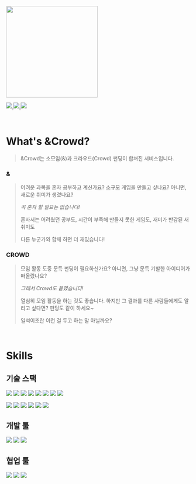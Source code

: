 <!-- Header: Capsule Render -->
<img src="https://capsule-render.vercel.app/api?type=waving&color=gradient&customColorList=3&height=300&section=header&text=AndCrowd&animation=fadeIn&fontSize=72&desc=You%20And%20I%20Make%20a%20Crowd&descAlign=50" height=250/>

<!-- Contacts: Shields.io -->
<p>
  <a href="localhost:3000">
    <img src="https://img.shields.io/badge/%26Crowd-03C75A?style=for-the-badge&logo=naver&logoColor=white" />
  </a>
  <a href="https://github.com/kmaengggong/AndCrowd-Frontend/">
    <img src="https://img.shields.io/badge/Frontend-181717?style=for-the-badge&logo=github&logoColor=white" />
  </a>
  <a href="https://github.com/kmaengggong/AndCrowd-Backend/">
    <img src="https://img.shields.io/badge/Backend-181717?style=for-the-badge&logo=github&logoColor=white" />
  </a>
</p><br/>

<!-- Introduction -->
# What's &Crowd?
> &Crowd는 소모임(&)과 크라우드(Crowd) 펀딩이 합쳐진 서비스입니다.
> 
### &
> 어려운 과목을 혼자 공부하고 계신가요? 소규모 게임을 만들고 싶나요? 아니면, 새로운 취미가 생겼나요?
>
> <em>꼭 혼자 할 필요는 없습니다!</em>
>
> 혼자서는 어려웠던 공부도, 시간이 부족해 만들지 못한 게임도, 재미가 반감된 새 취미도
> 
> 다른 누군가와 함께 하면 더 재밌습니다!
> 
### CROWD
> 모임 활동 도중 문득 펀딩이 필요하신가요? 아니면, 그냥 문득 기발한 아이디어가 떠올랐나요?
>
> <em>그래서 Crowd도 붙였습니다!</em>
>
> 열심히 모임 활동을 하는 것도 좋습니다. 하지만 그 결과를 다른 사람들에게도 알리고 싶다면? 펀딩도 같이 하세요~
> 
> 일석이조란 이런 걸 두고 하는 말 아닐까요?
>
<br/>

<!-- Skills: Devicon -->
# Skills
## 기술 스택
<p>
  <img src="https://img.shields.io/badge/Spring-6DB33F?style=for-the-badge&logo=spring&logoColor=white" />
  <img src="https://img.shields.io/badge/SpringBoot-6DB33F?style=for-the-badge&logo=springboot&logoColor=white" />
  <img src="https://img.shields.io/badge/SpringSecurity-6DB33F?style=for-the-badge&logo=springsecurity&logoColor=white" />
  <img src="https://img.shields.io/badge/MySQL-4479A1?style=for-the-badge&logo=mysql&logoColor=white" />
  <img src="https://img.shields.io/badge/NaverCloudPlatform-03C75A?style=for-the-badge&logo=naver&logoColor=white" />
  <img src="https://img.shields.io/badge/JPA-FFFFFF?style=for-the-badge" />
  <img src="https://img.shields.io/badge/MyBatis-FFFFFF?style=for-the-badge" />
  <img src="https://img.shields.io/badge/JWT-FFFFFF?style=for-the-badge" />
</p>
<p>
  <img src="https://img.shields.io/badge/React-61DAFB?style=for-the-badge&logo=react&logoColor=white" />
  <img src="https://img.shields.io/badge/Node.js-339933?style=for-the-badge&logo=nodedotjs&logoColor=white" />
  <img src="https://img.shields.io/badge/HTML5-E34F26?style=for-the-badge&logo=html5&logoColor=white" />
  <img src="https://img.shields.io/badge/CSS3-1572B6?style=for-the-badge&logo=css3&logoColor=white" />
  <img src="https://img.shields.io/badge/JavaScript-F7DF1E?style=for-the-badge&logo=javascript&logoColor=white" />
  <img src="https://img.shields.io/badge/MaterialUI-007FFF?style=for-the-badge&logo=mui&logoColor=white" />
</p>

## 개발 툴
<p>
  <img src="https://img.shields.io/badge/IntelliJ-000000?style=for-the-badge&logo=intellijidea&logoColor=white" />
  <img src="https://img.shields.io/badge/VSCode-007ACC?style=for-the-badge&logo=visualstudiocode&logoColor=white" />
  <img src="https://img.shields.io/badge/Postman-FF6C37?style=for-the-badge&logo=visualstudiocode&logoColor=postman" />
</p>

## 협업 툴
<p>
  <img src="https://img.shields.io/badge/Github-181717?style=for-the-badge&logo=github&logoColor=white" />
  <img src="https://img.shields.io/badge/Slack-4A154B?style=for-the-badge&logo=slack&logoColor=white" />
  <img src="https://img.shields.io/badge/Jira-0052CC?style=for-the-badge&logo=jira&logoColor=white" />
</p>

